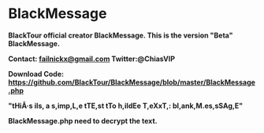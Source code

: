 BlackMessage
============


<b>BlackTour official creator BlackMessage.
This is the version "Beta" BlackMessage.

Contact: failnickx@gmail.com Twitter:@ChiasVIP 


Download Code: https://github.com/BlackTour/BlackMessage/blob/master/BlackMessage.php


"tHiÂ·s iIs, a s,imp,L,e tTE,st tTo h,iIdEe T,eXxT,: bl,ank,M.es,sSAg,E"

BlackMessage.php need to decrypt the text.
